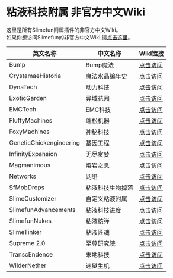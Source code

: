 # 粘液科技附属 非官方中文Wiki

这里是所有Slimefun附属插件的非官方中文Wiki。  
如果你想访问Slimefun的非官方中文Wiki,请[点击这里](https://slimefun-wiki.guizhanss.cn/)。

<!--这里按照插件英文名的字母顺序排序-->
| 英文名称 | 中文名称 | Wiki链接 |
| ------ | ------- | ------- |
| Bump | Bump魔法 | [点击访问](/bump/) |
| CrystamaeHistoria | 魔法水晶编年史 | [点击访问](/crystamae-historia/) |
| DynaTech | 动力科技 | [点击访问](/dyna-tech/) |
| ExoticGarden | 异域花园 | [点击访问](/exotic-garden/) |
| EMCTech | EMC科技 | [点击访问](/emc-tech/) |
| FluffyMachines | 蓬松机器 | [点击访问](/fluffy-machines/) |
| FoxyMachines | 神秘科技 | [点击访问](/foxy-machines/) |
| GeneticChickengineering | 基因工程 | [点击访问](/geneticchickengineering/) |
| InfinityExpansion | 无尽贪婪 | [点击访问](/infinity-expansion/) |
| Magmanimous | 熔岩之息 | [点击访问](/magmanimous/) |
| Networks | 网络 | [点击访问](/networks/) |
| SfMobDrops | 粘液科技生物掉落 | [点击访问](/sf-mob-drops/) |
| SlimeCustomizer | 自定义粘液附属 | [点击访问](/slime-customizer/) |
| SlimefunAdvancements | 粘液科技进度 | [点击访问](/slimefun-advancements/) |
| SlimefunNukes | 粘液核弹 | [点击访问](/custom-plugins/Slimefun-Nukes) |
| SlimeTinker | 粘液匠魂 | [点击访问](/slime-tinker/) |
| Supreme 2.0 | 至尊研究院 | [点击访问](/supreme/) |
| TranscEndence | 末地科技 | [点击访问](/transc-endence/) |
| WilderNether | 迷狱生机 | [点击访问](/wilder-nether/) |
